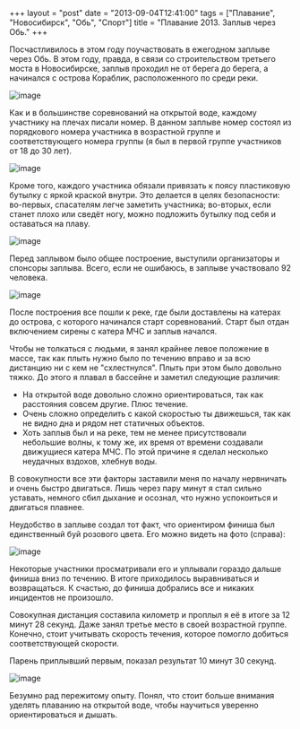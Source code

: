 +++
layout = "post"
date = "2013-09-04T12:41:00"
tags = ["Плавание", "Новосибирск", "Обь", "Спорт"]
title = "Плавание 2013. Заплыв через Обь."
+++

Посчастливилось в этом году поучаствовать в ежегодном заплыве через Обь. В этом году, правда, в связи со строительством третьего моста в Новосибирске, заплыв проходил не от берега до берега, а начинался с острова Кораблик, расположенного по среди реки.

![image](/blog/2013/09/swimming-2013-across-ob-river-1.jpg)

Как и в большинстве соревнований на открытой воде, каждому участнику на плечах писали номер. В данном заплыве номер состоял из порядкового номера участника в возрастной группе и соответствующего номера группы (я был в первой группе участников от 18 до 30 лет).

![image](/blog/2013/09/swimming-2013-across-ob-river-2.jpg)

Кроме того, каждого участника обязали привязать к поясу пластиковую бутылку с яркой краской внутри. Это делается в целях безопасности: во-первых, спасателям легче заметить участника; во-вторых, если станет плохо или сведёт ногу, можно подложить бутылку под себя и оставаться на плаву.

![image](/blog/2013/09/swimming-2013-across-ob-river-3.jpg)

Перед заплывом было общее построение, выступили организаторы и спонсоры заплыва. Всего, если не ошибаюсь, в заплыве участвовало 92 человека.

![image](/blog/2013/09/swimming-2013-across-ob-river-4.jpg)

После построения все пошли к реке, где были доставлены на катерах до острова, с которого начинался старт соревнований. Старт был отдан включением сирены с катера МЧС и заплыв начался.

Чтобы не толкаться с людьми, я занял крайнее левое положение в массе, так как плыть нужно было по течению вправо и за всю дистанцию ни с кем не "схлестнулся". Плыть при этом было довольно тяжко. До этого я плавал в бассейне и заметил следующие различия:

 *  На открытой воде довольно сложно ориентироваться, так как расстояния совсем другие. Плюс течение.
 *  Очень сложно определить с какой скоростью ты движешься, так как не видно дна и рядом нет статичных объектов. 
 *  Хоть заплыв был и на реке, тем не менее присутствовали небольшие волны, к тому же, их время от времени создавали движущиеся катера МЧС. По этой причине я сделал несколько неудачных вздохов, хлебнув воды.

В совокупности все эти факторы заставили меня по началу нервничать и очень быстро двигаться. Лишь через пару минут я стал сильно уставать, немного сбил дыхание и осознал, что нужно успокоиться и двигаться плавнее.

Неудобство в заплыве создал тот факт, что ориентиром финиша был единственный буй розового цвета. Его можно видеть на фото (справа):

![image](/blog/2013/09/swimming-2013-across-ob-river-5.jpg)

Некоторые участники просматривали его и уплывали гораздо дальше финиша вниз по течению. В итоге приходилось выравниваться и возвращаться. К счастью, до финиша добрались все и никаких инцидентов не произошло.

Совокупная дистанция составила километр и проплыл я её в итоге за 12 минут 28 секунд. Даже занял третье место в своей возрастной группе. Конечно, стоит учитывать скорость течения, которое помогло добиться соответствующей скорости.

Парень приплывший первым, показал результат 10 минут 30 секунд.

![image](/blog/2013/09/swimming-2013-across-ob-river-6.jpg)

Безумно рад пережитому опыту. Понял, что стоит больше внимания уделять плаванию на открытой воде, чтобы научиться уверенно ориентироваться и дышать. 